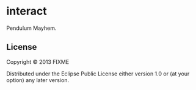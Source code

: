 # interact

Pendulum Mayhem.


## License

Copyright © 2013 FIXME

Distributed under the Eclipse Public License either version 1.0 or (at
your option) any later version.

